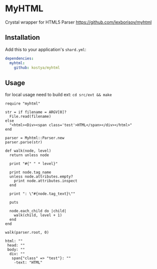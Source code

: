 # MyHTML

Crystal wrapper for HTML5 Parser https://github.com/lexborisov/myhtml

## Installation


Add this to your application's `shard.yml`:

```yaml
dependencies:
  myhtml:
    github: kostya/myhtml
```


## Usage

for local usage need to build ext: `cd src/ext && make`

```crystal
require "myhtml"

str = if filename = ARGV[0]?
  File.read(filename)
else
  "<html><Div><span class='test'>HTML</span></div></html>"
end

parser = Myhtml::Parser.new
parser.parse(str)

def walk(node, level)
  return unless node

  print "#{" " * level}"

  print node.tag_name
  unless node.attributes.empty?
    print node.attributes.inspect
  end

  print ": \"#{node.tag_text}\""

  puts

  node.each_child do |child|
    walk(child, level + 1)
  end
end

walk(parser.root, 0)
```

```
html: ""
 head: ""
 body: ""
  div: ""
   span{"class" => "test"}: ""
    -text: "HTML"
```
